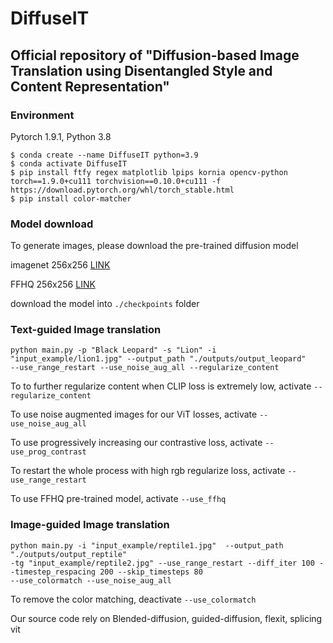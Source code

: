 # DiffuseIT
## Official repository of "Diffusion-based Image Translation using Disentangled Style and Content Representation"

### Environment
Pytorch 1.9.1, Python 3.8

```
$ conda create --name DiffuseIT python=3.9
$ conda activate DiffuseIT
$ pip install ftfy regex matplotlib lpips kornia opencv-python torch==1.9.0+cu111 torchvision==0.10.0+cu111 -f https://download.pytorch.org/whl/torch_stable.html
$ pip install color-matcher
```

### Model download
To generate images, please download the pre-trained diffusion model

imagenet 256x256 [LINK](https://drive.google.com/file/d/1kfCPMZLaAcpoIcvzTHwVVJ_qDetH-Rns/view?usp=sharing)

FFHQ 256x256 [LINK](https://drive.google.com/file/d/1-oY7JjRtET4QP3PIWg3ilxAo4VfjCa3J/view?usp=sharing)

download the model into ```./checkpoints``` folder

### Text-guided Image translation

```
python main.py -p "Black Leopard" -s "Lion" -i "input_example/lion1.jpg" --output_path "./outputs/output_leopard" 
--use_range_restart --use_noise_aug_all --regularize_content
```

To to further regularize content when CLIP loss is extremely low, activate ```--regularize_content```

To use noise augmented images for our ViT losses, activate ```--use_noise_aug_all```

To use progressively increasing our contrastive loss, activate ```--use_prog_contrast```

To restart the whole process with high rgb regularize loss, activate ```--use_range_restart```

To use FFHQ pre-trained model, activate ```--use_ffhq```

### Image-guided Image translation
```
python main.py -i "input_example/reptile1.jpg"  --output_path "./outputs/output_reptile" 
-tg "input_example/reptile2.jpg" --use_range_restart --diff_iter 100 --timestep_respacing 200 --skip_timesteps 80 
--use_colormatch --use_noise_aug_all
```

To remove the color matching, deactivate ```--use_colormatch```



Our source code rely on Blended-diffusion, guided-diffusion, flexit, splicing vit
